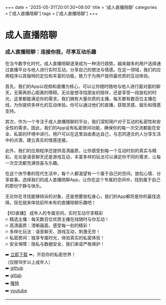 +++
date = '2025-05-31T20:01:30+08:00'
title = '成人直播陪聊'
categories = ['成人直播陪聊']
tags = ['成人直播陪聊']
+++

# 成人直播陪聊

### 成人直播陪聊：连接你我，尽享互动乐趣

在当今数字化时代，成人直播陪聊逐渐成为一种流行趋势。越来越多的用户选择通过直播平台与他人进行实时互动，分享自己的想法与情感。在这一领域，我们的应用程序以其独特的定位和丰富的功能，致力于为用户提供最优质的互动体验。

首先，我们的App以视频和直播为核心，可以让你随时随地与他人进行面对面的聊天，无需再担心距离的障碍。无论是想寻找朋友的陪伴，还是享受一段放松的时光，这里都能满足你的需求。我们拥有大量优质的主播，每天都有数百位主播在线，为你提供多样化的互动体验。你可以通过他们的直播，获取灵感、娱乐和情感支持。

其次，作为一个专注于成人直播陪聊的平台，我们深知用户对于互动的私密性和安全性的需求。因此，我们的App设有私密房间功能，确保你的每一次交流都能在安全、私密的环境中进行。用户可以在这里自由表达自己，与志同道合的人分享生活中的点滴，建立真实的情感连接。

此外，我们的应用程序还提供高清画质，让你感受到每一个互动时刻的真实与精彩。无论是语音聊天还是游戏互动，丰富多样的玩法可以满足你不同的需求，让每一次交流都充满惊喜与乐趣。

在这个快节奏的现代生活中，每个人都渴望有一个属于自己的空间，放松心情、分享故事。选择我们的成人直播陪聊App，让你在这个专属的空间中，找到属于自己的那份宁静与快乐。

无论你在寻找能够倾诉的对象，还是想要放松身心，我们的App都将是你的最佳选择。现在就来体验前所未有的直播陪聊乐趣吧！

【6D直播】
成年人的专属空间，实时互动尽享精彩  
🔥 精选主播：每天数百位优质主播在线随时与你互动！  
🔥 高清画质：清晰画面，感受每一刻的精彩！  
🔥 多样化玩法：语音聊天、游戏互动，刺激无穷！  
🔥 私密房间：独享专属时光，体验真实的私密体验！  
🔥 安全保障：隐私与数据安全，我们承诺严格保护！  

➡️ [立即下载](https://down123.s3.ap-east-1.amazonaws.com/down/down.html?channelCode=blog) ⬅️，开启你的私密世界！  
（仅限18岁以上成年人）  
➡️ [github](https://aldult-live.github.io/)  
➡️ [gitlab](https://seo-09598d.gitlab.io/)  
➡️ [推特](https://x.com/wegame33)  
➡️ [youtube](https://www.youtube.com/@6Dlive)  

---
